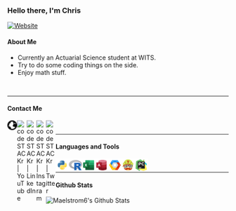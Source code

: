 ### Hello there, I'm Chris

[![Website](https://img.shields.io/website?label=chrisduplessis.com&style=flat&url=https%3A%2F%2Fchrisduplessis.com)][website]

#### About Me

- Currently an Actuarial Science student at WITS.
- Try to do some coding things on the side.
- Enjoy math stuff.

<br />

---

#### Contact Me

[<img align="left" alt="codeSTACKr.com" width="22px" src="https://raw.githubusercontent.com/iconic/open-iconic/master/svg/globe.svg" />][website]
[<img align="left" alt="codeSTACKr | YouTube" width="22px" src="https://cdn.jsdelivr.net/npm/simple-icons@v3/icons/facebook.svg" />][facebook]
[<img align="left" alt="codeSTACKr | LinkedIn" width="22px" src="https://cdn.jsdelivr.net/npm/simple-icons@v3/icons/linkedin.svg" />][linkedin]
[<img align="left" alt="codeSTACKr | Instagram" width="22px" src="https://cdn.jsdelivr.net/npm/simple-icons@v3/icons/instagram.svg" />][instagram]
[<img align="left" alt="codeSTACKr | Twitter" width="22px" src="https://cdn.jsdelivr.net/npm/simple-icons@v3/icons/stackoverflow.svg" />][stackoverflow]

<br />

---

#### Languages and Tools

<img align="left" height="30" width="30" src="assets/python.png">
<img align="left" height="30" width="30" src="assets/r.png">
<img align="left" height="30" width="30" src="assets/excel.png">
<img align="left" height="30" width="30" src="assets/access.png">
<img align="left" height="30" width="30" src="assets/gcp.png">
<img align="left" height="30" width="30" src="assets/travisci.png">
<img align="left" height="30" width="30" src="assets/pycharm.png">

<br />

---

#### Github Stats

<img align="left" alt="Maelstrom6's Github Stats" src="https://github-readme-stats.vercel.app/api?username=Maelstrom6&show_icons=true&theme=dark" />


[website]: https://chrisduplessis.com
[facebook]: https://web.facebook.com/christopher.duplessis.3
[stackoverflow]: https://github.com/Maelstrom6
[linkedin]: https://stackoverflow.com/users/13663100/maelstrom
[instagram]: https://www.instagram.com/christopherdu_plessis/?hl=en

<!-- [![pypi version](https://img.shields.io/pypi/v/sympy.svg)](https://pypi.python.org/pypi/sympy)
[![Build status](https://secure.travis-ci.org/sympy/sympy.svg?branch=master)](https://travis-ci.org/sympy/sympy)
[![Join the chat at https://gitter.im/sympy/sympy](https://badges.gitter.im/Join%20Chat.svg)](https://gitter.im/sympy/sympy?utm_source=badge&utm_medium=badge&utm_campaign=pr-badge&utm_content=badge)
[![Zenodo Badge](https://zenodo.org/badge/18918/sympy/sympy.svg)](https://zenodo.org/badge/latestdoi/18918/sympy/sympy)
[![codecov Badge](https://codecov.io/gh/sympy/sympy/branch/master/graph/badge.svg)](https
://codecov.io/gh/sympy/sympy) -->

<!-- https://shields.io/ -->
<!-- https://shields.io/category/license -->

